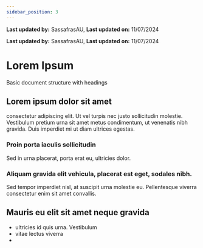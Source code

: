 ```yaml
---
sidebar_position: 3
---
```


**Last updated by:** SassafrasAU, **Last updated on:** 11/07/2024


**Last updated by:** SassafrasAU, **Last updated on:** 11/07/2024


# Lorem Ipsum
Basic document structure with headings

## Lorem ipsum dolor sit amet

consectetur adipiscing elit. Ut vel turpis nec justo sollicitudin molestie. Vestibulum pretium urna sit amet metus condimentum, ut venenatis nibh gravida. Duis imperdiet mi ut diam ultrices egestas.

### Proin porta iaculis sollicitudin

Sed in urna placerat, porta erat eu, ultricies dolor.

### Aliquam gravida elit vehicula, placerat est eget, sodales nibh.

Sed tempor imperdiet nisl, at suscipit urna molestie eu. Pellentesque viverra consectetur enim sit amet convallis.

## Mauris eu elit sit amet neque gravida

- ultricies id quis urna. Vestibulum
-  vitae lectus viverra
-  

